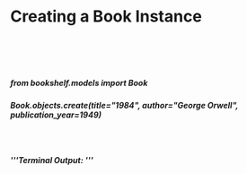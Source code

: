 <h1>Creating a Book Instance<h1>
<br>
<h5>from bookshelf.models import Book<h5>
<h5>Book.objects.create(title="1984", author="George Orwell", publication_year=1949)<h5>
<br>
<h5>'''Terminal Output: <Book:  Title: 1984, Author: George Orwell, Publication Date: 1949>'''<h5>

